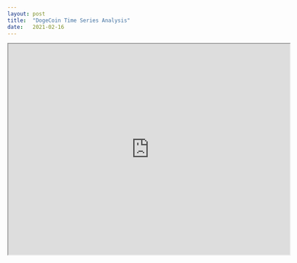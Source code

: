 ```yaml
---
layout: post
title:  "DogeCoin Time Series Analysis"
date:   2021-02-16
---
```

<iframe src="https://docs.google.com/document/d/1JtEnTQVA_dJJ0Fvf8z99srCfnWW3V3hxWJXhE_L_DZM/preview" width="640" height="480"></iframe>
